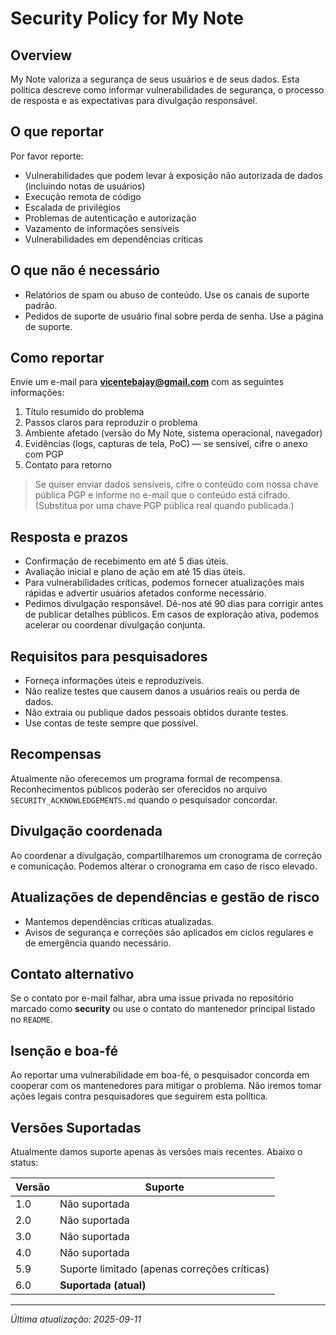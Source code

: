 # Security Policy for My Note

## Overview

My Note valoriza a segurança de seus usuários e de seus dados. Esta política descreve como informar vulnerabilidades de segurança, o processo de resposta e as expectativas para divulgação responsável.

## O que reportar

Por favor reporte:

* Vulnerabilidades que podem levar à exposição não autorizada de dados (incluindo notas de usuários)
* Execução remota de código
* Escalada de privilégios
* Problemas de autenticação e autorização
* Vazamento de informações sensíveis
* Vulnerabilidades em dependências críticas

## O que não é necessário

* Relatórios de spam ou abuso de conteúdo. Use os canais de suporte padrão.
* Pedidos de suporte de usuário final sobre perda de senha. Use a página de suporte.

## Como reportar

Envie um e-mail para **vicentebajay@gmail.com** com as seguintes informações:

1. Título resumido do problema
2. Passos claros para reproduzir o problema
3. Ambiente afetado (versão do My Note, sistema operacional, navegador)
4. Evidências (logs, capturas de tela, PoC) — se sensível, cifre o anexo com PGP
5. Contato para retorno

> Se quiser enviar dados sensíveis, cifre o conteúdo com nossa chave pública PGP e informe no e-mail que o conteúdo está cifrado. (Substitua por uma chave PGP pública real quando publicada.)

## Resposta e prazos

* Confirmação de recebimento em até 5 dias úteis.
* Avaliação inicial e plano de ação em até 15 dias úteis.
* Para vulnerabilidades críticas, podemos fornecer atualizações mais rápidas e advertir usuários afetados conforme necessário.
* Pedimos divulgação responsável. Dê-nos até 90 dias para corrigir antes de publicar detalhes públicos. Em casos de exploração ativa, podemos acelerar ou coordenar divulgação conjunta.

## Requisitos para pesquisadores

* Forneça informações úteis e reproduzíveis.
* Não realize testes que causem danos a usuários reais ou perda de dados.
* Não extraia ou publique dados pessoais obtidos durante testes.
* Use contas de teste sempre que possível.

## Recompensas

Atualmente não oferecemos um programa formal de recompensa. Reconhecimentos públicos poderão ser oferecidos no arquivo `SECURITY_ACKNOWLEDGEMENTS.md` quando o pesquisador concordar.

## Divulgação coordenada

Ao coordenar a divulgação, compartilharemos um cronograma de correção e comunicação. Podemos alterar o cronograma em caso de risco elevado.

## Atualizações de dependências e gestão de risco

* Mantemos dependências críticas atualizadas.
* Avisos de segurança e correções são aplicados em ciclos regulares e de emergência quando necessário.

## Contato alternativo

Se o contato por e-mail falhar, abra uma issue privada no repositório marcado como **security** ou use o contato do mantenedor principal listado no `README`.

## Isenção e boa-fé

Ao reportar uma vulnerabilidade em boa-fé, o pesquisador concorda em cooperar com os mantenedores para mitigar o problema. Não iremos tomar ações legais contra pesquisadores que seguirem esta política.

## Versões Suportadas

Atualmente damos suporte apenas às versões mais recentes. Abaixo o status:

| Versão | Suporte                                      |
| ------ | -------------------------------------------- |
| 1.0    | Não suportada                                |
| 2.0    | Não suportada                                |
| 3.0    | Não suportada                                |
| 4.0    | Não suportada                                |
| 5.9    | Suporte limitado (apenas correções críticas) |
| 6.0    | **Suportada (atual)**                        |

---

*Última atualização: 2025-09-11*
